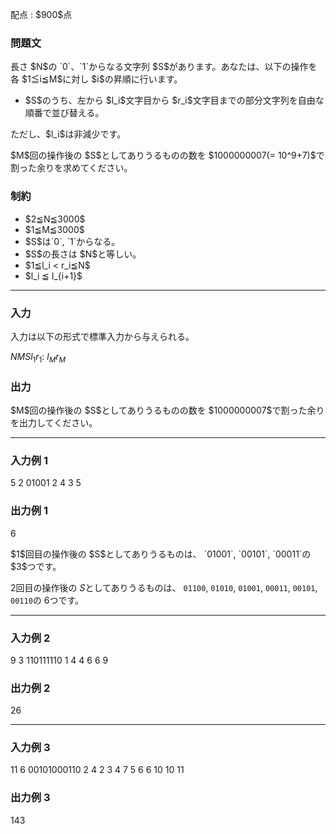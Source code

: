 
<div>

<span>

<span>

<p>
配点 : $900$点
</p>

<div>

<section>

### **問題文**

<p>
長さ $N$の `0`、`1`からなる文字列 $S$があります。あなたは、以下の操作を各 $1≦i≦M$に対し $i$の昇順に行います。
</p>

<ul>

<li>
$S$のうち、左から $l_i$文字目から $r_i$文字目までの部分文字列を自由な順番で並び替える。
</li>

</ul>

<p>
ただし、$l_i$は非減少です。
</p>

<p>
$M$回の操作後の $S$としてありうるものの数を $1000000007(= 10^9+7)$で割った余りを求めてください。
</p>

</section>

</div>

<div>

<section>

### **制約**

<ul>

<li>
$2≦N≦3000$
</li>

<li>
$1≦M≦3000$
</li>

<li>
$S$は`0`, `1`からなる。
</li>

<li>
$S$の長さは $N$と等しい。
</li>

<li>
$1≦l_i < r_i≦N$
</li>

<li>
$l_i ≦ l_{i+1}$
</li>

</ul>

</section>

</div>

---

<div>

<div>

<section>

### **入力**

<p>
入力は以下の形式で標準入力から与えられる。
</p>

<div>

$N$$M$$S$$l_1$$r_1$:
$l_M$$r_M$
</div>

</section>

</div>

<div>

<section>

### **出力**

<p>
$M$回の操作後の $S$としてありうるものの数を $1000000007$で割った余りを出力してください。
</p>

</section>

</div>

</div>

---

<div>

<section>

### **入力例 1**

<div>

5 2
01001
2 4
3 5

</div>

</section>

</div>

<div>

<section>

### **出力例 1**

<div>

6

</div>

<p>
$1$回目の操作後の $S$としてありうるものは、 `01001`, `00101`, `00011`の $3$つです。

$2$回目の操作後の $S$としてありうるものは、 `01100`, `01010`, `01001`, `00011`, `00101`, `00110`の $6$つです。
</p>

</section>

</div>

---

<div>

<section>

### **入力例 2**

<div>

9 3
110111110
1 4
4 6
6 9

</div>

</section>

</div>

<div>

<section>

### **出力例 2**

<div>

26

</div>

</section>

</div>

---

<div>

<section>

### **入力例 3**

<div>

11 6
00101000110
2 4
2 3
4 7
5 6
6 10
10 11

</div>

</section>

</div>

<div>

<section>

### **出力例 3**

<div>

143

</div>

</section>

</div>

</span>

</span>

</div>

